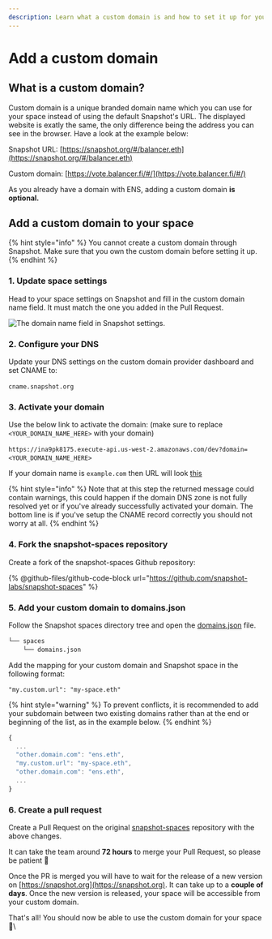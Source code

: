 ```yaml
---
description: Learn what a custom domain is and how to set it up for your space.
---
```


# Add a custom domain

## What is a custom domain?

Custom domain is a unique branded domain name which you can use for your space instead of using the default Snapshot's URL. The displayed website is exatly the same, the only difference being the address you can see in the browser. Have a look at the example below:

Snapshot URL: [https://snapshot.org/#/balancer.eth](https://snapshot.org/#/balancer.eth)

Custom domain: [https://vote.balancer.fi/#/](https://vote.balancer.fi/#/)

As you already have a domain with ENS, adding a custom domain **is optional.**&#x20;

## Add a custom domain to your space

{% hint style="info" %}
You cannot create a custom domain through Snapshot. Make sure that you own the custom domain before setting it up.
{% endhint %}

### 1. Update space settings

Head to your space settings on Snapshot and fill in the custom domain name field. It must match the one you added in the Pull Request.

![The domain name field in Snapshot settings.](<../../.gitbook/assets/Capture d’écran 2020-12-30 à 09.34.49.png>)

### 2. Configure your DNS&#x20;

Update your DNS settings on the custom domain provider dashboard and set CNAME to:

`cname.snapshot.org`

### 3. Activate your domain

Use the below link to activate the domain: (make sure to replace `<YOUR_DOMAIN_NAME_HERE>` with your domain)

`https://ina9pk8175.execute-api.us-west-2.amazonaws.com/dev?domain=<YOUR_DOMAIN_NAME_HERE>`

If your domain name is `example.com` then URL will look [this](https://ina9pk8175.execute-api.us-west-2.amazonaws.com/dev?domain=example.com)

{% hint style="info" %}
Note that at this step the returned message could contain warnings, this could happen if the domain DNS zone is not fully resolved yet or if you've already successfully activated your domain. The bottom line is if you've setup the CNAME record correctly you should not worry at all.
{% endhint %}

### 4. Fork the snapshot-spaces repository

Create a fork of the snapshot-spaces Github repository:

{% @github-files/github-code-block url="https://github.com/snapshot-labs/snapshot-spaces" %}

### 5. Add your custom domain to domains.json

Follow the Snapshot spaces directory tree and open the [domains.json](https://github.com/snapshot-labs/snapshot-spaces/blob/master/spaces/domains.json) file.

```bash
└── spaces
    └── domains.json
```

Add the mapping for your custom domain and Snapshot space in the following format:

```
"my.custom.url": "my-space.eth"
```

{% hint style="warning" %}
To prevent conflicts, it is recommended to add your subdomain between two existing domains rather than at the end or beginning of the list, as in the example below.
{% endhint %}

```javascript
{
  ...
  "other.domain.com": "ens.eth",
  "my.custom.url": "my-space.eth",
  "other.domain.com": "ens.eth",
  ...
}
```

### 6. Create a pull request

Create a Pull Request on the original [snapshot-spaces](https://github.com/snapshot-labs/snapshot-spaces/) repository with the above changes.

It can take the team around **72 hours** to merge your Pull Request, so please be patient :pray:

Once the PR is merged you will have to wait for the release of a new version on [https://snapshot.org](https://snapshot.org). It can take up to a **couple of days**. Once the new version is released, your space will be accessible from your custom domain.



That's all! You should now be able to use the custom domain for your space :tada:\
